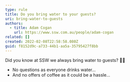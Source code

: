 ```yaml
---
type: rule
title: Do you bring water to your guests?
uri: bring-water-to-guests
authors:
  - title: Adam Cogan
    url: https://www.ssw.com.au/people/adam-cogan
related: []
created: 2022-02-08T22:58:58.080Z
guid: f8152d9c-a733-44b1-aa5a-35795427f8bb
---
```


Did you know at SSW we always bring water to guests? 🥤💧

* No questions as everyone drinks water…
* And no offers of coffee as it could be a hassle…

